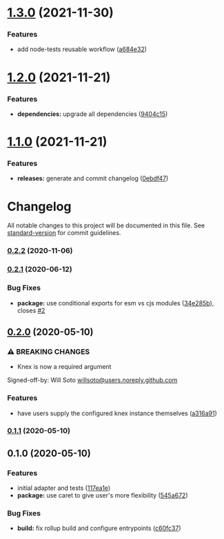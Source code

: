 # [1.3.0](https://github.com/willsoto/casbin-objection-adapter/compare/v1.2.0...v1.3.0) (2021-11-30)


### Features

* add node-tests reusable workflow ([a684e32](https://github.com/willsoto/casbin-objection-adapter/commit/a684e325a10fd00545e982dc63d9a96501aa2685))

# [1.2.0](https://github.com/willsoto/casbin-objection-adapter/compare/v1.1.0...v1.2.0) (2021-11-21)


### Features

* **dependencies:** upgrade all dependencies ([9404c15](https://github.com/willsoto/casbin-objection-adapter/commit/9404c1543bb7feb87ee2b0ca8f81880a42b3e7e1))

# [1.1.0](https://github.com/willsoto/casbin-objection-adapter/compare/v1.0.0...v1.1.0) (2021-11-21)


### Features

* **releases:** generate and commit changelog ([0ebdf47](https://github.com/willsoto/casbin-objection-adapter/commit/0ebdf47b8008a696bb1c5b61e572a43c2be834f3))

# Changelog

All notable changes to this project will be documented in this file. See [standard-version](https://github.com/conventional-changelog/standard-version) for commit guidelines.

### [0.2.2](https://github.com/willsoto/casbin-objection-adapter/compare/v0.2.1...v0.2.2) (2020-11-06)

### [0.2.1](https://github.com/willsoto/casbin-objection-adapter/compare/v0.2.0...v0.2.1) (2020-06-12)


### Bug Fixes

* **package:** use conditional exports for esm vs cjs modules ([34e285b](https://github.com/willsoto/casbin-objection-adapter/commit/34e285bbb7f242e94abe49339d67422d402692d4)), closes [#2](https://github.com/willsoto/casbin-objection-adapter/issues/2)

## [0.2.0](https://github.com/willsoto/casbin-objection-adapter/compare/v0.1.1...v0.2.0) (2020-05-10)


### ⚠ BREAKING CHANGES

* Knex is now a required argument

Signed-off-by: Will Soto <willsoto@users.noreply.github.com>

### Features

* have users supply the configured knex instance themselves ([a316a91](https://github.com/willsoto/casbin-objection-adapter/commit/a316a917551450032316e7147c1fcb9a3e720c68))

### [0.1.1](https://github.com/willsoto/casbin-objection-adapter/compare/v0.1.0...v0.1.1) (2020-05-10)

## 0.1.0 (2020-05-10)


### Features

* initial adapter and tests ([117ea1e](https://github.com/willsoto/casbin-objection-adapter/commit/117ea1e7152b195951be2c256124c3400db4ce36))
* **package:** use caret to give user's more flexibility ([545a672](https://github.com/willsoto/casbin-objection-adapter/commit/545a672c23345cf8525ee9fac2495bd483217702))


### Bug Fixes

* **build:** fix rollup build and configure entrypoints ([c60fc37](https://github.com/willsoto/casbin-objection-adapter/commit/c60fc378a177615187c113a397d1e5e36848115f))
